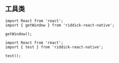 ## 工具类

```tsx | pure
import React from 'react';
import { getWindow } from 'riddick-react-native';

getWindow();
```

```tsx | pure
import React from 'react';
import { test } from 'riddick-react-native';

test();
```
